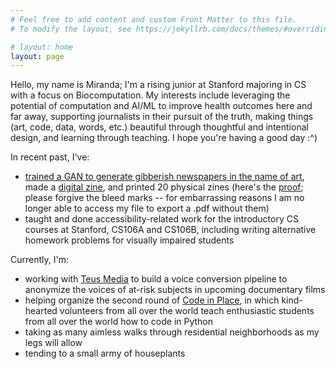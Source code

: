 ```yaml
---
# Feel free to add content and custom Front Matter to this file.
# To modify the layout, see https://jekyllrb.com/docs/themes/#overriding-theme-defaults

# layout: home
layout: page
---
```


Hello, my name is Miranda; I'm a rising junior at Stanford majoring in CS with a focus on Biocomputation. My interests include leveraging the potential of computation and AI/ML to improve health outcomes here and far away, supporting journalists in their pursuit of the truth, making things (art, code, data, words, etc.) beautiful through thoughtful and intentional design, and learning through teaching. I hope you're having a good day :^)

In recent past, I've:
* [trained a GAN to generate gibberish newspapers in the name of art](https://mirandali707.github.io/nonsense_newspapers/), made a [digital zine](https://mirandali707.github.io/nonsense_newspapers/zine.html), and printed 20 physical zines (here's the [proof](https://issuu.com/mirandali707/docs/newspaper_zine_draft1); please forgive the bleed marks -- for embarrassing reasons I am no longer able to access my file to export a .pdf without them)
* taught and done accessibility-related work for the introductory CS courses at Stanford, CS106A and CS106B, including writing alternative homework problems for visually impaired students

Currently, I'm:
* working with [Teus Media](https://www.teus.media/) to build a voice conversion pipeline to anonymize the voices of at-risk subjects in upcoming documentary films
* helping organize the second round of [Code in Place](https://codeinplace.stanford.edu/), in which kind-hearted volunteers from all over the world teach enthusiastic students from all over the world how to code in Python
* taking as many aimless walks through residential neighborhoods as my legs will allow
* tending to a small army of houseplants
